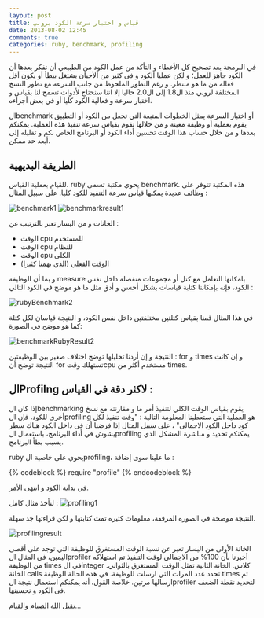 ```yaml
---
layout: post
title: قياس و اختبار سرعة الكود بروبي
date: 2013-08-02 12:45
comments: true
categories: ruby, benchmark, profiling
---
```


في البرمجة بعد تصحيح كل الأخطاء و التأكد من عمل الكود من الطبيعي أن نفكر بعدها أن الكود جاهز للعمل؛ و لكن عمليا الكود و في كثير من الأحيان يشتغل ببطأ أو يكون أقل فعالة من ما هو منتظر. و رغم التطور الملحوظ من جانب السرعة مع تطور النسخ المختلفة لروبي منذ ال1.8 إلى ال2.0 حاليا إلا اننا سنحتاج لأدوات تسمح لنا بقياس و اختبار سرعة و فعالية الكود كليا أو في بعض أجزاءه.
<!-- more -->
الbenchmark  أو اختبار السرعة يمثل الخطوات المتبعة التي تجعل من الكود أو التطبيق يقوم بعملية أو وظيفة معينة و من خلالها نقوم بقياس سرعة تنفيذ هذه العملية. يمكنكم بعدها و من خلال حساب هذا الوقت تحسين أداء الكود أو البرنامج الخاص بكم و تقليله إلى أبعد حد ممكن.

الطريقة البديهية 
----------------------------

للقيام بعملية القياس، ruby يحوي مكتبة تسمى benchmark. هذه المكتبة تتوفر على وظائف عديدة يمكنها قياس سرعة التنفيد للكود كليا. على سبيل المثال :

<img src="/images/rubyBenchmark/rubyBenchmark1.png" title="benchmark1"/>


<img src="/images/rubyBenchmark/rubyBenchmarkResult1.png" title="benchmarkresult1"/>

الخانات و من اليسار تعبر بالترتيب عن :

- الوقت cpu للمستخدم
- الوقت cpu للنظام
- الوقت cpu الكلي
- الوقت الفعلي (الذي يهمنا كثيرا)

و بما أن الوظيفة measure بامكانها التعامل مع كتل أو مجموعات منفصلة داخل نفس الكود، فإنه بإمكاننا كتابة قياسات بشكل أحسن و أدق مثل ما هو موضح في الكود التالي :

<img src="/images/rubyBenchmark/rubyBenchmark2.png" title="rubyBenchmark2"/>




في هذا المثال قمنا بقياس كتلتين مختلفتين داخل نفس الكود، و النتيجة قياسان لكل كتلة كما هو موضح في الصورة:

<img src="/images/rubyBenchmark/benchmarkRubyResult2.png" title="benchmarkRubyResult2"/>


النتيجة و إن أردنا تحليلها توضح اختلاف صغير بين الوظيفتين : for  و times و إن كانت النتيجة توضح أن for تستهلك وقتcpu مستخدم أكثر من times.


الProfilng لاكثر دقة في القياس :
-----------------------------------------


إذا كان الbenchmarking يقوم بقياس الوقت الكلي لتنفيذ أمر ما و مقارنته مع نسخ أخرى للكود، فإن الprofiling هو العملية التي ستعطينا المعلومة التالية : "وقت تنفيذ لكل كود داخل الكود الاجمالي" ، على سببل المثال إذا فرضنا أن في داخل الكود هناك سطر يشوش في أداء البرنامج، باستعمال  الprofiling يمكنكم تحديد و مباشرة المشكل الذي يسبب بطأ البرنامج.

ruby يحوي على خاصية الprofiling، ما علينا سوى إضافة :

{% codeblock %}
require "profile"
{% endcodeblock %}

		 	 	    

في بداية الكود و انتهى الأمر.

لنأخذ مثال كامل :
<img src="/images/rubyBenchmark/rubyProfiling1.png" title="profiling1"/>


النتيجة موضحة في الصورة المرفقة، معلومات كثيرة تمت كتابتها و لكن قراءتها جد سهلة.

<img src="/images/rubyBenchmark/rubyProfilingResult1.png" title="profilingresult"/>


الخانة الأولى من اليسار تعبر عن نسبة الوقت المستغرق للوظيفة التي توجد على أقصى اليمين، في المثال الprofiler  أخبرنا بأن 100% من الاجمالي لوقت التنفيذ تم استهلاكه من الوظيفة times في الinteger كلاس. الخانة الثانية تمثل الوقت المستغرق بالثواني.
الخانة calls تحدد عدد المرات التي ارسلت للوظيفة. في هذه الحالة الوظيفة times تم ارسالها مرتين.
خلاصة القول، أنه يمكنكم استعمال نتيجة الprofiler لتحديد نقطة الضعف في الكود و تحسينها. 

تقبل الله الصيام  والقيام...






